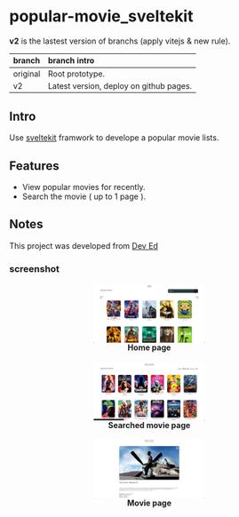 # popular-movie_sveltekit

**v2** is the lastest version of branchs (apply vitejs & new rule).

| branch   | branch intro                            |
| :------- | :-------------------------------------- |
| original | Root prototype.                         |
| v2       | Latest version, deploy on github pages. |

## Intro

Use [sveltekit](https://kit.svelte.dev/) framwork to develope a popular movie lists.

## Features

- View popular movies for recently.
- Search the movie ( up to 1 page ).

## Notes

This project was developed from [Dev Ed](https://www.youtube.com/watch?v=ydR_M0fw9Xc&ab_channel=DevEd)

### screenshot

<div style="display:flex; justify-content:center; flex-direction:column; text-align:center">

<div style="display:flex; justify-content:center;">
<img src="https://raw.githubusercontent.com/barrystone/popular-movie_sveltekit/v2/screenshot/home.png" alt="home page" width="200"/>
</div>
<b>Home page</b>
<br/>

<div style="display:flex; justify-content:center;">
<img src="https://raw.githubusercontent.com/barrystone/popular-movie_sveltekit/v2/screenshot/searched_movie.png" alt="searched movie page" width="200"/>
</div>
<b>Searched movie page</b>
<br/>

<div style="display:flex; justify-content:center;">
<img src="https://raw.githubusercontent.com/barrystone/popular-movie_sveltekit/v2/screenshot/movie.png" alt="movie page" width="200"/>
</div>
<b>Movie page</b>
<br/>

</div>
